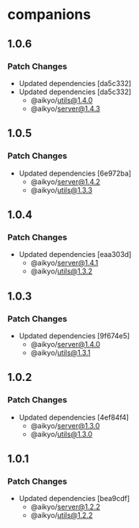 # companions

## 1.0.6

### Patch Changes

- Updated dependencies [da5c332]
- Updated dependencies [da5c332]
  - @aikyo/utils@1.4.0
  - @aikyo/server@1.4.3

## 1.0.5

### Patch Changes

- Updated dependencies [6e972ba]
  - @aikyo/server@1.4.2
  - @aikyo/utils@1.3.3

## 1.0.4

### Patch Changes

- Updated dependencies [eaa303d]
  - @aikyo/server@1.4.1
  - @aikyo/utils@1.3.2

## 1.0.3

### Patch Changes

- Updated dependencies [9f674e5]
  - @aikyo/server@1.4.0
  - @aikyo/utils@1.3.1

## 1.0.2

### Patch Changes

- Updated dependencies [4ef84f4]
  - @aikyo/server@1.3.0
  - @aikyo/utils@1.3.0

## 1.0.1

### Patch Changes

- Updated dependencies [bea9cdf]
  - @aikyo/server@1.2.2
  - @aikyo/utils@1.2.2
